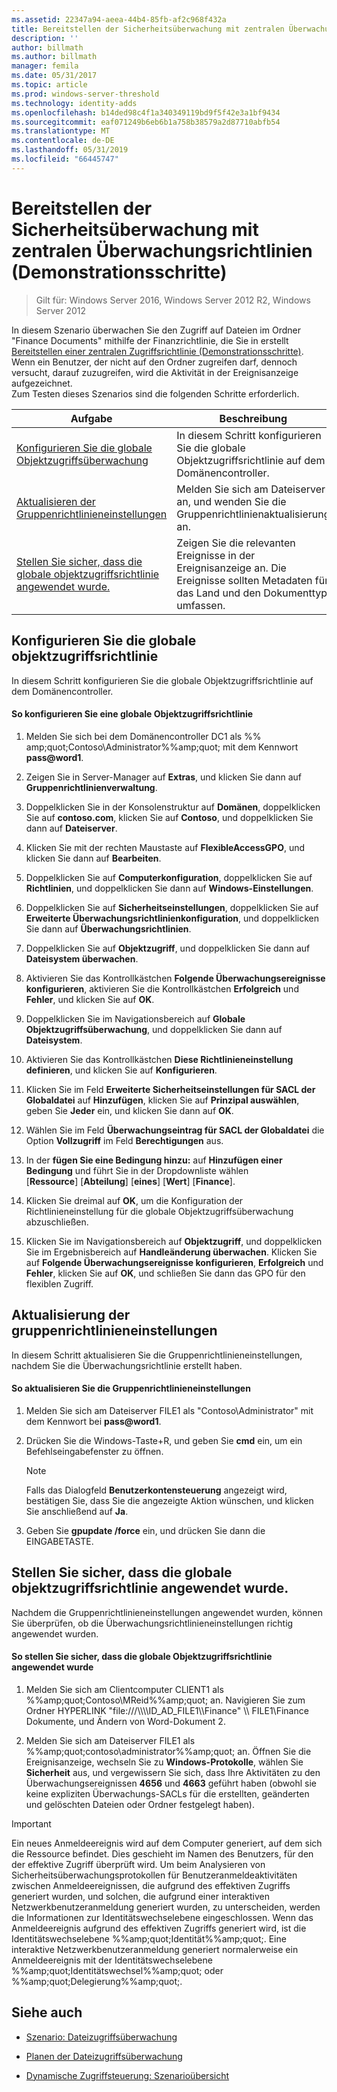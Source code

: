 ```yaml
---
ms.assetid: 22347a94-aeea-44b4-85fb-af2c968f432a
title: Bereitstellen der Sicherheitsüberwachung mit zentralen Überwachungsrichtlinien (Demonstrationsschritte)
description: ''
author: billmath
ms.author: billmath
manager: femila
ms.date: 05/31/2017
ms.topic: article
ms.prod: windows-server-threshold
ms.technology: identity-adds
ms.openlocfilehash: b14ded98c4f1a340349119bd9f5f42e3a1bf9434
ms.sourcegitcommit: eaf071249b6eb6b1a758b38579a2d87710abfb54
ms.translationtype: MT
ms.contentlocale: de-DE
ms.lasthandoff: 05/31/2019
ms.locfileid: "66445747"
---
```

# <a name="deploy-security-auditing-with-central-audit-policies-demonstration-steps"></a>Bereitstellen der Sicherheitsüberwachung mit zentralen Überwachungsrichtlinien (Demonstrationsschritte)

>Gilt für: Windows Server 2016, Windows Server 2012 R2, Windows Server 2012

In diesem Szenario überwachen Sie den Zugriff auf Dateien im Ordner "Finance Documents" mithilfe der Finanzrichtlinie, die Sie in erstellt [Bereitstellen einer zentralen Zugriffsrichtlinie &#40;Demonstrationsschritte&#41;](Deploy-a-Central-Access-Policy--Demonstration-Steps-.md). Wenn ein Benutzer, der nicht auf den Ordner zugreifen darf, dennoch versucht, darauf zuzugreifen, wird die Aktivität in der Ereignisanzeige aufgezeichnet.   
 Zum Testen dieses Szenarios sind die folgenden Schritte erforderlich.  
  
|Aufgabe|Beschreibung|  
|--------|---------------|  
|[Konfigurieren Sie die globale Objektzugriffsüberwachung](Deploy-Security-Auditing-with-Central-Audit-Policies--Demonstration-Steps-.md#BKMK_1)|In diesem Schritt konfigurieren Sie die globale Objektzugriffsrichtlinie auf dem Domänencontroller.|  
|[Aktualisieren der Gruppenrichtlinieneinstellungen](Deploy-Security-Auditing-with-Central-Audit-Policies--Demonstration-Steps-.md#BKMK_2)|Melden Sie sich am Dateiserver an, und wenden Sie die Gruppenrichtlinienaktualisierung an.|  
|[Stellen Sie sicher, dass die globale objektzugriffsrichtlinie angewendet wurde.](Deploy-Security-Auditing-with-Central-Audit-Policies--Demonstration-Steps-.md#BKMK_3)|Zeigen Sie die relevanten Ereignisse in der Ereignisanzeige an. Die Ereignisse sollten Metadaten für das Land und den Dokumenttyp umfassen.|  
  
## <a name="BKMK_1"></a>Konfigurieren Sie die globale objektzugriffsrichtlinie  
In diesem Schritt konfigurieren Sie die globale Objektzugriffsrichtlinie auf dem Domänencontroller.  
  
#### <a name="to-configure-a-global-object-access-policy"></a>So konfigurieren Sie eine globale Objektzugriffsrichtlinie  
  
1. Melden Sie sich bei dem Domänencontroller DC1 als %% amp;quot;Contoso\Administrator%%amp;quot; mit dem Kennwort <strong>pass@word1</strong>.  
  
2. Zeigen Sie in Server-Manager auf **Extras**, und klicken Sie dann auf **Gruppenrichtlinienverwaltung**.  
  
3. Doppelklicken Sie in der Konsolenstruktur auf **Domänen**, doppelklicken Sie auf **contoso.com**, klicken Sie auf **Contoso**, und doppelklicken Sie dann auf **Dateiserver**.  
  
4. Klicken Sie mit der rechten Maustaste auf **FlexibleAccessGPO**, und klicken Sie dann auf **Bearbeiten**.  
  
5. Doppelklicken Sie auf **Computerkonfiguration**, doppelklicken Sie auf **Richtlinien**, und doppelklicken Sie dann auf **Windows-Einstellungen**.  
  
6. Doppelklicken Sie auf **Sicherheitseinstellungen**, doppelklicken Sie auf **Erweiterte Überwachungsrichtlinienkonfiguration**, und doppelklicken Sie dann auf **Überwachungsrichtlinien**.  
  
7. Doppelklicken Sie auf **Objektzugriff**, und doppelklicken Sie dann auf **Dateisystem überwachen**.  
  
8. Aktivieren Sie das Kontrollkästchen **Folgende Überwachungsereignisse konfigurieren**, aktivieren Sie die Kontrollkästchen **Erfolgreich** und **Fehler**, und klicken Sie auf **OK**.  
  
9. Doppelklicken Sie im Navigationsbereich auf **Globale Objektzugriffsüberwachung**, und doppelklicken Sie dann auf **Dateisystem**.  
  
10. Aktivieren Sie das Kontrollkästchen **Diese Richtlinieneinstellung definieren**, und klicken Sie auf **Konfigurieren**.  
  
11. Klicken Sie im Feld **Erweiterte Sicherheitseinstellungen für SACL der Globaldatei** auf **Hinzufügen**, klicken Sie auf **Prinzipal auswählen**, geben Sie **Jeder** ein, und klicken Sie dann auf **OK**.  
  
12. Wählen Sie im Feld **Überwachungseintrag für SACL der Globaldatei** die Option **Vollzugriff** im Feld **Berechtigungen** aus.  
  
13. In der **fügen Sie eine Bedingung hinzu:** auf **Hinzufügen einer Bedingung** und führt Sie in der Dropdownliste wählen   
    [**Ressource**] [**Abteilung**] [**eines**] [**Wert**] [**Finance**].  
  
14. Klicken Sie dreimal auf **OK**, um die Konfiguration der Richtlinieneinstellung für die globale Objektzugriffsüberwachung abzuschließen.  
  
15. Klicken Sie im Navigationsbereich auf **Objektzugriff**, und doppelklicken Sie im Ergebnisbereich auf **Handleänderung überwachen**. Klicken Sie auf **Folgende Überwachungsereignisse konfigurieren**, **Erfolgreich** und **Fehler**, klicken Sie auf **OK**, und schließen Sie dann das GPO für den flexiblen Zugriff.  
  
## <a name="BKMK_2"></a>Aktualisierung der gruppenrichtlinieneinstellungen  
In diesem Schritt aktualisieren Sie die Gruppenrichtlinieneinstellungen, nachdem Sie die Überwachungsrichtlinie erstellt haben.  
  
#### <a name="to-update-group-policy-settings"></a>So aktualisieren Sie die Gruppenrichtlinieneinstellungen  
  
1. Melden Sie sich am Dateiserver FILE1 als "Contoso\Administrator" mit dem Kennwort bei <strong>pass@word1</strong>.  
  
2. Drücken Sie die Windows-Taste+R, und geben Sie **cmd** ein, um ein Befehlseingabefenster zu öffnen.  
  
   > [!NOTE]  
   > Falls das Dialogfeld **Benutzerkontensteuerung** angezeigt wird, bestätigen Sie, dass Sie die angezeigte Aktion wünschen, und klicken Sie anschließend auf **Ja**.  
  
3. Geben Sie **gpupdate /force** ein, und drücken Sie dann die EINGABETASTE.  
  
## <a name="BKMK_3"></a>Stellen Sie sicher, dass die globale objektzugriffsrichtlinie angewendet wurde.  
Nachdem die Gruppenrichtlinieneinstellungen angewendet wurden, können Sie überprüfen, ob die Überwachungsrichtlinieneinstellungen richtig angewendet wurden.  
  
#### <a name="to-verify-that-the-global-object-access-policy-has-been-applied"></a>So stellen Sie sicher, dass die globale Objektzugriffsrichtlinie angewendet wurde  
  
1.  Melden Sie sich am Clientcomputer CLIENT1 als %%amp;quot;Contoso\MReid%%amp;quot; an. Navigieren Sie zum Ordner HYPERLINK "file:///\\\\\\\ID_AD_FILE1\\\Finance" \\\ FILE1\Finance Dokumente, und Ändern von Word-Dokument 2.  
  
2.  Melden Sie sich am Dateiserver FILE1 als %%amp;quot;contoso\administrator%%amp;quot; an. Öffnen Sie die Ereignisanzeige, wechseln Sie zu **Windows-Protokolle**, wählen Sie **Sicherheit** aus, und vergewissern Sie sich, dass Ihre Aktivitäten zu den Überwachungsereignissen **4656** und **4663** geführt haben (obwohl sie keine expliziten Überwachungs-SACLs für die erstellten, geänderten und gelöschten Dateien oder Ordner festgelegt haben).  
  
> [!IMPORTANT]  
> Ein neues Anmeldeereignis wird auf dem Computer generiert, auf dem sich die Ressource befindet. Dies geschieht im Namen des Benutzers, für den der effektive Zugriff überprüft wird. Um beim Analysieren von Sicherheitsüberwachungsprotokollen für Benutzeranmeldeaktivitäten zwischen Anmeldeereignissen, die aufgrund des effektiven Zugriffs generiert wurden, und solchen, die aufgrund einer interaktiven Netzwerkbenutzeranmeldung generiert wurden, zu unterscheiden, werden die Informationen zur Identitätswechselebene eingeschlossen. Wenn das Anmeldeereignis aufgrund des effektiven Zugriffs generiert wird, ist die Identitätswechselebene %%amp;quot;Identität%%amp;quot;. Eine interaktive Netzwerkbenutzeranmeldung generiert normalerweise ein Anmeldeereignis mit der Identitätswechselebene %%amp;quot;Identitätswechsel%%amp;quot; oder %%amp;quot;Delegierung%%amp;quot;.  
  
## <a name="BKMK_Links"></a>Siehe auch  
  
-   [Szenario: Dateizugriffsüberwachung](Scenario--File-Access-Auditing.md)  
  
-   [Planen der Dateizugriffsüberwachung](Plan-for-File-Access-Auditing.md)  
  
-   [Dynamische Zugriffsteuerung: Szenarioübersicht](Dynamic-Access-Control--Scenario-Overview.md)  
  

